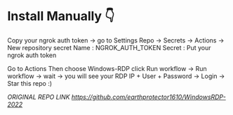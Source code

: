 # Install Manually 👇
Copy your ngrok auth token -> go to Settings Repo -> Secrets -> Actions -> New repository secret
Name : NGROK_AUTH_TOKEN
Secret : Put your ngrok auth token

Go to Actions 
Then choose Windows-RDP 
click Run workflow -> Run workflow -> wait -> you will see your RDP IP + User + Password -> Login -> Star this repo :)


*ORIGINAL REPO LINK https://github.com/earthprotector1610/WindowsRDP-2022*


<!-- Security scan triggered at 2025-09-01 23:18:08 -->